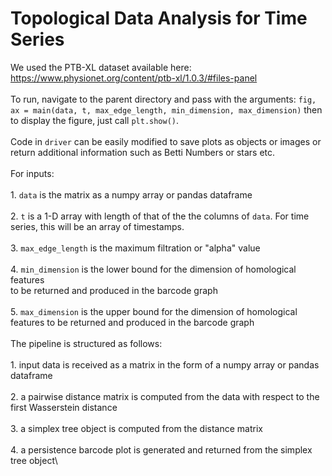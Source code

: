 # Topological Data Analysis for Time Series
We used the PTB-XL dataset available here:
https://www.physionet.org/content/ptb-xl/1.0.3/#files-panel \
\
To run, navigate to the parent directory and pass with the arguments:
`fig, ax = main(data, t, max_edge_length, min_dimension, max_dimension)`
then to display the figure, just call `plt.show()`.\
\
Code in `driver` can be easily modified to save plots as objects or images or return
additional information such as Betti Numbers or stars etc.\
\
For inputs:\
    \
    1. `data` is the matrix as a numpy array or pandas dataframe\
    \
    2. `t` is a 1-D array with length of that of the the columns of `data`. For time series, this will be an array of timestamps.\
    \
    3. `max_edge_length` is the maximum filtration or "alpha" value\
    \
    4. `min_dimension` is the lower bound for the dimension of homological features\
        to be returned and produced in the barcode graph\
    \
    5. `max_dimension` is the upper bound for the dimension of homological features to be returned and produced in the barcode graph\
    \
The pipeline is structured as follows:\
    \
    1. input data is received as a matrix in the form of a numpy array or pandas dataframe\
    \
    2. a pairwise distance matrix is computed from the data with respect to the first Wasserstein distance\
    \
    3. a simplex tree object is computed from the distance matrix\
    \
    4. a persistence barcode plot is generated and returned from the simplex tree object\
